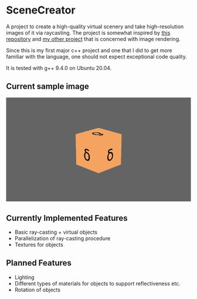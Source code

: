 # SceneCreator

A project to create a high-quality virtual scenery and take high-resolution images of it via raycasting. The project is somewhat inspired by [this repository](https://github.com/RayTracing/InOneWeekend) and [my other project](https://github.com/marc131183/GymRubiksCube) that is concerned with image rendering.

Since this is my first major c++ project and one that I did to get more familiar with the language, one should not expect exceptional code quality.

It is tested with g++ 9.4.0 on Ubuntu 20.04.

## Current sample image

![Sample](/pic.png)

## Currently Implemented Features

- Basic ray-casting + virtual objects
- Parallelization of ray-casting procedure
- Textures for objects

## Planned Features

- Lighting
- Different types of materials for objects to support reflectiveness etc.
- Rotation of objects
